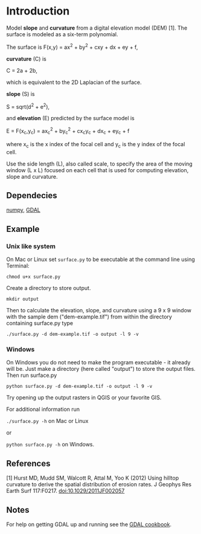 Introduction
============
Model __slope__ and __curvature__ from a digital elevation model (DEM) [1]. The surface is modeled as a six-term polynomial. 

The surface is
F(x,y) = ax<sup>2</sup> + by<sup>2</sup> + cxy + dx + ey + f,

__curvature__ (C) is 

C = 2a + 2b,

which is equivalent to the 2D Laplacian of the surface.

__slope__ (S) is

S = sqrt(d<sup>2</sup> + e<sup>2</sup>),

and __elevation__ (E) predicted by the surface model is

E = F(x<sub>c</sub>,y<sub>c</sub>) = ax<sub>c</sub><sup>2</sup> + by<sub>c</sub><sup>2</sup> + cx<sub>c</sub>y<sub>c</sub> + dx<sub>c</sub> + ey<sub>c</sub> + f

where x<sub>c</sub> is the x index of the focal cell and y<sub>c</sub> is the y index of the focal cell.

Use the side length (L), also called scale, to specify the area of the moving window (L x L) focused on each cell that is used for computing elevation, slope and curvature.

Dependecies
---------
<a href="www.numpy.org">numpy</a>, <a href="http://trac.osgeo.org/gdal/wiki/GdalOgrInPython">GDAL</a>

Example
---------
### Unix like system

On Mac or Linux set `surface.py` to be executable at the command line using Terminal:

`chmod u+x surface.py`

Create a directory to store output.

`mkdir output`

Then to calculate the elevation, slope, and curvature using a 9 x 9 window with the sample dem ("dem-example.tif") from within the directory containing surface.py type

`./surface.py -d dem-example.tif -o output -l 9 -v`

### Windows

On Windows you do not need to make the program executable - it already will be. Just make a directory (here called "output") to store the output files.  Then run surface.py

`python surface.py -d dem-example.tif -o output -l 9 -v`

Try opening up the output rasters in QGIS or your favorite GIS.

For additional information run

`./surface.py -h` on Mac or Linux 

or

`python surface.py -h` on Windows.


References
---------
[1] Hurst MD, Mudd SM, Walcott R, Attal M, Yoo K (2012) Using hilltop curvature to derive the spatial distribution of erosion rates. J Geophys Res Earth Surf 117:F0217. <a href="doi:10.1029/2011JF002057">doi:10.1029/2011JF002057</a>


Notes
---------
For help on getting GDAL up and running see the <a href="http://pcjericks.github.io/py-gdalogr-cookbook/">GDAL cookbook</a>.
